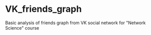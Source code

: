 # VK_friends_graph
Basic analysis of friends graph from VK social network for "Network Science" course
